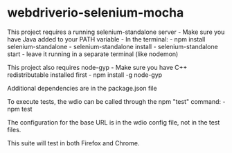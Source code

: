 # webdriverio-selenium-mocha

This project requires a running selenium-standalone server
     - Make sure you have Java added to your PATH variable
     - In the terminal:
        - npm install selenium-standalone
        - selenium-standalone install
        - selenium-standalone start
    - leave it running in a separate terminal (like nodemon)

This project also requires node-gyp
    - Make sure you have C++ redistributable installed first
    - npm install -g node-gyp

Additional dependencies are in the package.json file

To execute tests, the wdio can be called through the npm "test" command:
    - npm test

The configuration for the base URL is in the wdio config file, not in the test files.

This suite will test in both Firefox and Chrome.
